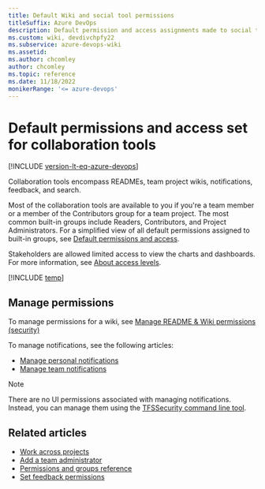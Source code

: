 ```yaml
---
title: Default Wiki and social tool permissions
titleSuffix: Azure DevOps 
description: Default permission and access assignments made to social tools such as alerts, Wiki, and feedback for Azure DevOps. 
ms.custom: wiki, devdivchpfy22
ms.subservice: azure-devops-wiki
ms.assetid:  
ms.author: chcomley
author: chcomley
ms.topic: reference
ms.date: 11/18/2022  
monikerRange: '<= azure-devops'
---
```


# Default permissions and access set for collaboration tools

[!INCLUDE [version-lt-eq-azure-devops](../../includes/version-lt-eq-azure-devops.md)]

Collaboration tools encompass READMEs, team project wikis, notifications, feedback, and search.  

Most of the collaboration tools are available to you if you're a team member or a member of the Contributors group for a team project. The most common built-in groups include Readers, Contributors, and Project Administrators. For a simplified view of all default permissions assigned to built-in groups, see [Default permissions and access](../../organizations/security/permissions-access.md).  

Stakeholders are allowed limited access to view the charts and dashboards. For more information, see [About access levels](../../organizations/security/access-levels.md).

[!INCLUDE [temp](../../organizations/security/includes/wiki.md)]

## Manage permissions

To manage permissions for a wiki, see [Manage README & Wiki permissions (security)](manage-readme-wiki-permissions.md?toc=/azure/devops/project/wiki/toc.json)

To manage notifications, see the following articles:

- [Manage personal notifications](../../organizations/notifications/manage-your-personal-notifications.md)
- [Manage team notifications](../../organizations/notifications/manage-team-group-global-organization-notifications.md)

> [!NOTE]
> There are no UI permissions associated with managing notifications. Instead, you can manage them using the [TFSSecurity command line tool](/azure/devops/server/command-line/tfssecurity-cmd#collection-level-permissions).

## Related articles

- [Work across projects](../navigation/work-across-projects.md)
- [Add a team administrator](../../organizations/settings/add-team-administrator.md)
- [Permissions and groups reference](../../organizations/security/permissions.md)
- [Set feedback permissions](/previous-versions/azure/devops/project/feedback/get-feedback)